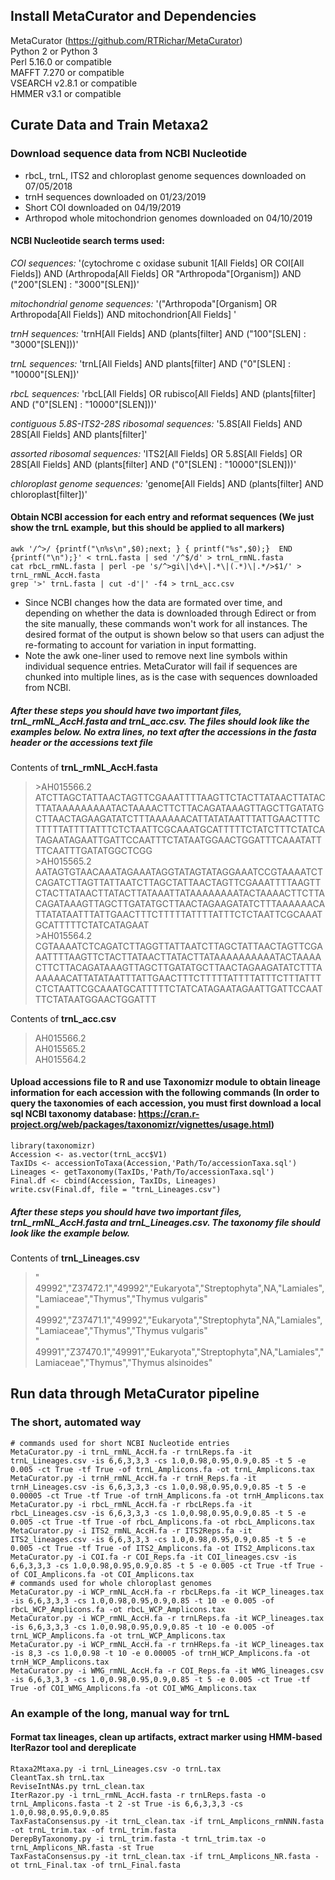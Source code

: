 ## Install MetaCurator and Dependencies

MetaCurator (https://github.com/RTRichar/MetaCurator)  
Python 2 or Python 3  
Perl 5.16.0 or compatible  
MAFFT 7.270 or compatible  
VSEARCH v2.8.1 or compatible  
HMMER v3.1 or compatible  

## Curate Data and Train Metaxa2
### Download sequence data from NCBI Nucleotide 
- rbcL, trnL, ITS2 and chloroplast genome sequences downloaded on 07/05/2018
- trnH sequences downloaded on 01/23/2019
- Short COI downloaded on 04/19/2019
- Arthropod whole mitochondrion genomes downloaded on 04/10/2019
#### NCBI Nucleotide search terms used:
*COI sequences:* '(cytochrome c oxidase subunit 1[All Fields] OR COI[All Fields]) AND (Arthropoda[All Fields] OR "Arthropoda"[Organism]) AND ("200"[SLEN] : "3000"[SLEN])'

*mitochondrial genome sequences:* '("Arthropoda"[Organism] OR Arthropoda[All Fields]) AND mitochondrion[All Fields] '

*trnH sequences:* 'trnH[All Fields] AND (plants[filter] AND ("100"[SLEN] : "3000"[SLEN]))'

*trnL sequences:* 'trnL[All Fields] AND plants[filter] AND ("0"[SLEN] : "10000"[SLEN])'

*rbcL sequences:* 'rbcL[All Fields] OR rubisco[All Fields] AND (plants[filter] AND ("0"[SLEN] : "10000"[SLEN]))'

*contiguous 5.8S-ITS2-28S ribosomal sequences:* '5.8S[All Fields] AND 28S[All Fields] AND plants[filter]'

*assorted ribosomal sequences:* 'ITS2[All Fields] OR 5.8S[All Fields] OR 28S[All Fields] AND (plants[filter] AND ("0"[SLEN] : "10000"[SLEN]))'

*chloroplast genome sequences:* 'genome[All Fields] AND (plants[filter] AND chloroplast[filter])'

#### Obtain NCBI accession for each entry and reformat sequences (We just show the trnL example, but this should be applied to all markers)
```
awk '/^>/ {printf("\n%s\n",$0);next; } { printf("%s",$0);}  END {printf("\n");}' < trnL.fasta | sed '/^$/d' > trnL_rmNL.fasta
cat rbcL_rmNL.fasta | perl -pe 's/^>gi\|\d+\|.*\|(.*)\|.*/>$1/' > trnL_rmNL_AccH.fasta
grep '>' trnL.fasta | cut -d'|' -f4 > trnL_acc.csv
```
* Since NCBI changes how the data are formated over time, and depending on whether the data is downloaded through Edirect or from the site manually, these commands won't work for all instances. The desired format of the output is shown below so that users can adjust the re-formating to account for variation in input formatting. 
* Note the awk one-liner used to remove next line symbols within individual sequence entries. MetaCurator will fail if sequences are chunked into multiple lines, as is the case with sequences downloaded from NCBI.
##### After these steps you should have two important files, trnL_rmNL_AccH.fasta and trnL_acc.csv. The files should look like the examples below. No extra lines, no text after the accessions in the fasta header or the accessions text file
Contents of **trnL_rmNL_AccH.fasta**  
>\>AH015566.2  
>ATCTTAGCTATTAACTAGTTCGAAATTTTAAGTTCTACTTATAACTTATACTTATAAAAAAAAATACTAAAACTTCTTACAGATAAAGTTAGCTTGATATGCTTAACTAGAAGATATCTTTAAAAAACATTATATAATTTATTGAACTTTCTTTTTATTTTATTTCTCTAATTCGCAAATGCATTTTTCTATCTTTCTATCATAGAATAGAATTGATTCCAATTTCTATAATGGAACTGGATTTCAAATATTTTCAATTTGATATGGCTCGG  
>\>AH015565.2  
>AATAGTGTAACAAATAGAAATAGGTATAGTATAGGAAATCCGTAAAATCTCAGATCTTAGTTATTAATCTTAGCTATTAACTAGTTCGAAATTTTAAGTTCTACTTATAACTTATACTTATAAATTATAAAAAAAATACTAAAACTTCTTACAGATAAAGTTAGCTTGATATGCTTAACTAGAAGATATCTTTAAAAAACATTATATAATTTATTGAACTTTCTTTTTATTTTATTTCTCTAATTCGCAAATGCATTTTTCTATCATAGAAT  
>\>AH015564.2  
>CGTAAAATCTCAGATCTTAGGTTATTAATCTTAGCTATTAACTAGTTCGAAATTTTAAGTTCTACTTATAACTTATACTTATAAAAAAAAAATACTAAAACTTCTTACAGATAAAGTTAGCTTGATATGCTTAACTAGAAGATATCTTTAAAAAACATTATATAATTTATTGAACTTTCTTTTTATTTTATTTCTTTATTTCTCTAATTCGCAAATGCATTTTTCTATCATAGAATAGAATTGATTCCAATTTCTATAATGGAACTGGATTT

Contents of **trnL_acc.csv**  
>AH015566.2  
>AH015565.2  
>AH015564.2  

#### Upload accessions file to R and use Taxonomizr module to obtain lineage information for each accession with the following commands (In order to query the taxonomies of each accession, you must first download a local sql NCBI taxonomy database: https://cran.r-project.org/web/packages/taxonomizr/vignettes/usage.html)
```
library(taxonomizr)
Accession <- as.vector(trnL_acc$V1)
TaxIDs <- accessionToTaxa(Accession,'Path/To/accessionTaxa.sql')
Lineages <- getTaxonomy(TaxIDs,'Path/To/accessionTaxa.sql')
Final.df <- cbind(Accession, TaxIDs, Lineages)
write.csv(Final.df, file = "trnL_Lineages.csv")
```
##### After these steps you should have two important files, trnL_rmNL_AccH.fasta and trnL_Lineages.csv. The taxonomy file should look like the example below. 
Contents of **trnL_Lineages.csv**  
>"  49992","Z37472.1","49992","Eukaryota","Streptophyta",NA,"Lamiales","Lamiaceae","Thymus","Thymus vulgaris"  
>"  49992","Z37471.1","49992","Eukaryota","Streptophyta",NA,"Lamiales","Lamiaceae","Thymus","Thymus vulgaris"  
>"  49991","Z37470.1","49991","Eukaryota","Streptophyta",NA,"Lamiales","Lamiaceae","Thymus","Thymus alsinoides"  
## Run data through MetaCurator pipeline 
### The short, automated way
```
# commands used for short NCBI Nucleotide entries
MetaCurator.py -i trnL_rmNL_AccH.fa -r trnLReps.fa -it trnL_Lineages.csv -is 6,6,3,3,3 -cs 1.0,0.98,0.95,0.9,0.85 -t 5 -e 0.005 -ct True -tf True -of trnL_Amplicons.fa -ot trnL_Amplicons.tax
MetaCurator.py -i trnH_rmNL_AccH.fa -r trnH_Reps.fa -it trnH_Lineages.csv -is 6,6,3,3,3 -cs 1.0,0.98,0.95,0.9,0.85 -t 5 -e 0.00005 -ct True -tf True -of trnH_Amplicons.fa -ot trnH_Amplicons.tax
MetaCurator.py -i rbcL_rmNL_AccH.fa -r rbcLReps.fa -it rbcL_Lineages.csv -is 6,6,3,3,3 -cs 1.0,0.98,0.95,0.9,0.85 -t 5 -e 0.005 -ct True -tf True -of rbcL_Amplicons.fa -ot rbcL_Amplicons.tax
MetaCurator.py -i ITS2_rmNL_AccH.fa -r ITS2Reps.fa -it ITS2_lineages.csv -is 6,6,3,3,3 -cs 1.0,0.98,0.95,0.9,0.85 -t 5 -e 0.005 -ct True -tf True -of ITS2_Amplicons.fa -ot ITS2_Amplicons.tax
MetaCurator.py -i COI.fa -r COI_Reps.fa -it COI_lineages.csv -is 6,6,3,3,3 -cs 1.0,0.98,0.95,0.9,0.85 -t 5 -e 0.005 -ct True -tf True -of COI_Amplicons.fa -ot COI_Amplicons.tax
# commands used for whole chloroplast genomes
MetaCurator.py -i WCP_rmNL_AccH.fa -r rbcLReps.fa -it WCP_lineages.tax -is 6,6,3,3,3 -cs 1.0,0.98,0.95,0.9,0.85 -t 10 -e 0.005 -of rbcL_WCP_Amplicons.fa -ot rbcL_WCP_Amplicons.tax
MetaCurator.py -i WCP_rmNL_AccH.fa -r trnLReps.fa -it WCP_lineages.tax -is 6,6,3,3,3 -cs 1.0,0.98,0.95,0.9,0.85 -t 10 -e 0.005 -of trnL_WCP_Amplicons.fa -ot trnL_WCP_Amplicons.tax
MetaCurator.py -i WCP_rmNL_AccH.fa -r trnHReps.fa -it WCP_lineages.tax -is 8,3 -cs 1.0,0.98 -t 10 -e 0.00005 -of trnH_WCP_Amplicons.fa -ot trnH_WCP_Amplicons.tax
MetaCurator.py -i WMG_rmNL_AccH.fa -r COI_Reps.fa -it WMG_lineages.csv -is 6,6,3,3,3 -cs 1.0,0.98,0.95,0.9,0.85 -t 5 -e 0.005 -ct True -tf True -of COI_WMG_Amplicons.fa -ot COI_WMG_Amplicons.tax
```
### An example of the long, manual way for trnL
#### Format tax lineages, clean up artifacts, extract marker using HMM-based IterRazor tool and dereplicate
```
Rtaxa2Mtaxa.py -i trnL_Lineages.csv -o trnL.tax
CleantTax.sh trnL.tax
ReviseIntNAs.py trnL_clean.tax
IterRazor.py -i trnL_rmNL_AccH.fasta -r trnLReps.fasta -o trnL_Amplicons.fasta -t 2 -st True -is 6,6,3,3,3 -cs 1.0,0.98,0.95,0.9,0.85
TaxFastaConsensus.py -it trnL_clean.tax -if trnL_Amplicons_rmNNN.fasta -ot trnL_trim.tax -of trnL_trim.fasta
DerepByTaxonomy.py -i trnL_trim.fasta -t trnL_trim.tax -o trnL_Amplicons_NR.fasta -st True
TaxFastaConsensus.py -it trnL_clean.tax -if trnL_Amplicons_NR.fasta -ot trnL_Final.tax -of trnL_Final.fasta
```
